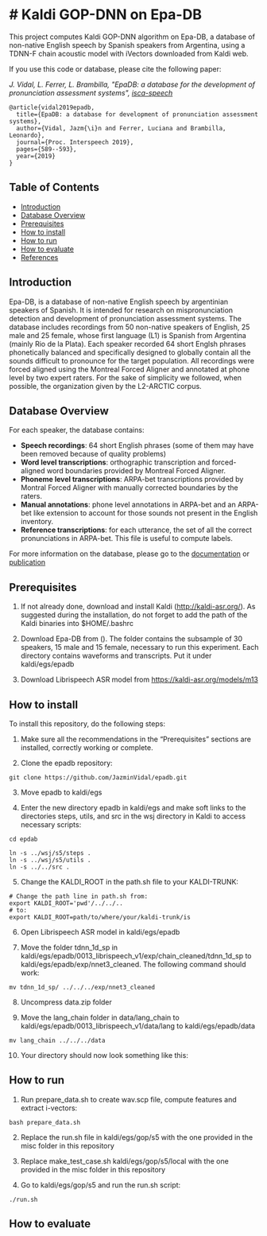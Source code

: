 # # Kaldi GOP-DNN on Epa-DB


This project computes Kaldi GOP-DNN algorithm on Epa-DB, a database of non-native English speech by Spanish speakers from Argentina, using a TDNN-F chain acoustic model with iVectors downloaded from Kaldi web.

If you use this code or database, please cite the following paper:

*J. Vidal, L. Ferrer, L. Brambilla, "EpaDB: a database for the development of pronunciation assessment systems", [isca-speech](https://www.isca-speech.org/archive/Interspeech_2019/abstracts/1839.html)*

```
@article{vidal2019epadb,
  title={EpaDB: a database for development of pronunciation assessment systems},
  author={Vidal, Jazm{\i}n and Ferrer, Luciana and Brambilla, Leonardo},
  journal={Proc. Interspeech 2019},
  pages={589--593},
  year={2019}
}
```


## Table of Contents
* [Introduction](#introduction)
* [Database Overview](#Database-overview)
* [Prerequisites](#prerequisites)
* [How to install](#how-to-install)
* [How to run](#how-to-run)
* [How to evaluate](#how-to-evaluate)
* [References](#references)


## Introduction
Epa-DB, is a database of non-native English speech by argentinian speakers of Spanish. It is intended for research on mispronunciation detection
and development of pronunciation assessment systems.
The database includes recordings from 50 non-native speakers of English, 25 male and 25 female, whose first language (L1) is Spanish from Argentina (mainly Rio de la Plata).
Each speaker recorded 64 short Englsh phrases phonetically balanced and specifically designed to globally contain all the sounds difficult to pronounce for the target population.
All recordings were forced aligned using the Montreal Forced Aligner and annotated at phone level by two expert raters.
For the sake of simplicity we followed, when possible, the organization given by the L2-ARCTIC corpus.

## Database Overview
For each speaker, the database contains:

* **Speech recordings**: 64 short English phrases (some of them may have been removed because of quality problems)
* **Word level transcriptions**: orthographic transcription and forced-aligned word boundaries provided by Montreal Forced Aligner.
* **Phoneme level transcriptions**: ARPA-bet transcriptions provided by Montral Forced Aligner with manually corrected boundaries by the raters.
* **Manual annotations**: phone level annotations in ARPA-bet and an ARPA-bet like extension to account for those sounds not present in the English inventory.
* **Reference transcriptions**: for each utterance, the set of all the correct pronunciations in ARPA-bet. This file is useful to compute labels.

For more information on the database, please go to the [documentation](https:) or [publication](https://www.isca-speech.org/archive/Interspeech_2019/abstracts/1839.html)

## Prerequisites
1. If not already done, download and install Kaldi (http://kaldi-asr.org/).
As suggested during the installation, do not forget to add the path of the Kaldi binaries into $HOME/.bashrc

2. Download Epa-DB from (). The folder contains the subsample of 30 speakers, 15 male and 15 female, necessary to run this experiment. Each directory contains waveforms and transcripts. Put it under kaldi/egs/epadb

3. Download Librispeech ASR model from https://kaldi-asr.org/models/m13


## How to install
To install this repository, do the following steps:

1. Make sure all the recommendations in the “Prerequisites” sections are installed, correctly working or complete.

2. Clone the epadb repository:
```
git clone https://github.com/JazminVidal/epadb.git
```
3. Move epadb to kaldi/egs

4. Enter the new directory epadb in kaldi/egs and make soft links to the directories steps, utils, and src
in the wsj directory in Kaldi to access necessary scripts:

```
cd epdab

ln -s ../wsj/s5/steps .
ln -s ../wsj/s5/utils .
ln -s ../../src .

```

5. Change the KALDI_ROOT in the path.sh file to your KALDI-TRUNK:

```
# Change the path line in path.sh from:
export KALDI_ROOT='pwd'/../../..
# to:
export KALDI_ROOT=path/to/where/your/kaldi-trunk/is

```

6. Open Librispeech ASR model in kaldi/egs/epadb

7. Move the folder tdnn_1d_sp in kaldi/egs/epadb/0013_librispeech_v1/exp/chain_cleaned/tdnn_1d_sp to kaldi/egs/epadb/exp/nnet3_cleaned. The following command should work:

```
mv tdnn_1d_sp/ ../../../exp/nnet3_cleaned
```
8. Uncompress data.zip folder 

9. Move the lang_chain folder in data/lang_chain to kaldi/egs/epadb/0013_librispeech_v1/data/lang to kaldi/egs/epadb/data

```
mv lang_chain ../../../data
```


10. Your directory should now look something like this:



## How to run

1. Run prepare_data.sh to create wav.scp file, compute features and extract i-vectors:

```
bash prepare_data.sh
```

2. Replace the run.sh file in kaldi/egs/gop/s5 with the one provided in the misc folder in this repository

3. Replace make_test_case.sh kaldi/egs/gop/s5/local with the one provided in the misc folder in this repository

4. Go to kaldi/egs/gop/s5 and run the run.sh script:

```
./run.sh
```

## How to evaluate
